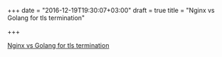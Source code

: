 +++
date = "2016-12-19T19:30:07+03:00"
draft = true
title = "Nginx vs Golang for tls termination"

+++

<p><a href="https://blog.gopheracademy.com/advent-2016/tls-termination-bench">Nginx vs Golang for tls termination</a></p>
